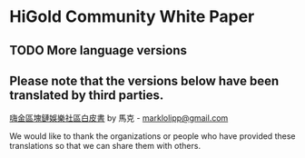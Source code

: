 # HiGold Community White Paper

## TODO More language versions

## Please note that the versions below have been translated by third parties.

[嗨金區塊鏈娛樂社區白皮書](https://github.com/HiGold/Documentation/blob/master/HiGold-Community-White-Paper/HiGold-Community-White-Paper-zh_TW.md) by 馬克 - marklolipp@gmail.com

We would like to thank the organizations or people who have provided these translations so that we can share them with others.
